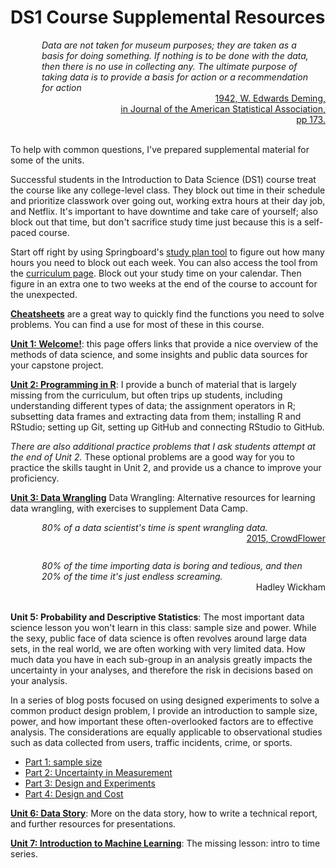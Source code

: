 <style scoped> @import url("rmd_doc_suffix.css"); </style>
# DS1 Course Supplemental Resources

<div style="margin-top:10px; margin-left:50px; margin-right:20px; font-style:italic">Data are not taken for museum purposes; they are taken as a basis for doing something. If nothing is to be done with the data, then there is no use in collecting any. The ultimate purpose of taking data is to provide a basis for action or a recommendation for action</div>
<div style="text-align:right"><a href="https://www.tandfonline.com/doi/abs/10.1080/01621459.1942.10500624" target="_blank">1942, W. Edwards Deming, <br>in Journal of the American Statistical Association, <br>pp 173.</a></div><br>

To help with common questions, I've prepared supplemental material for some of the units.

Successful students in the Introduction to Data Science (DS1) course treat the course like any college-level class. They block out time in their schedule and prioritize classwork over going out, working extra hours at their day job, and Netflix. It's important to have downtime and take care of yourself; also block out that time, but don't sacrifice study time just because this is a self-paced course.

Start off right by using Springboard's [study plan tool](https://www.springboard.com/workshops/data-science/learn/#/study-plan) to figure out how many hours you need to block out each week. You can also access the tool from the [curriculum page](https://www.springboard.com/workshops/data-science/learn/#/curriculum/). Block out your study time on your calendar. Then figure in an extra one to two weeks at the end of the course to account for the unexpected.

**[Cheatsheets](Cheatsheets.md)** are a great way to quickly find the functions you need to solve problems. You can find a use for most of these in this course.

**[Unit 1: Welcome!](DS1_supplement_U1.md)**: this page offers links that provide a nice overview of the methods of data science, and some insights and public data sources for your capstone project.

**[Unit 2: Programming in R](DS1_supplement_U2.md)**: I provide a bunch of material that is largely missing from the curriculum, but often trips up students, including understanding different types of data; the assignment operators in R; subsetting data frames and extracting data from them; installing R and RStudio; setting up Git, setting up GitHub and connecting RStudio to GitHub.

*There are also additional practice problems that I ask students attempt at the end of Unit 2.* These optional problems are a good way for you to practice the skills taught in Unit 2, and provide us a chance to improve your proficiency.

**[Unit 3: Data Wrangling](DS1_supplement_U3.md)** Data Wrangling: Alternative resources for learning data wrangling, with exercises to supplement Data Camp.

<div style="margin-top:10px; margin-left:50px; margin-right:20px; font-style:italic">80% of a data scientist's time is spent wrangling data.</div>
<div style="text-align:right"><a href="https://www.computerworld.com/article/2902920/the-data-science-ecosystem-part-2-data-wrangling.html" target="_blank">2015, CrowdFlower</a></div><br>

<div style="margin-top:10px; margin-left:50px; margin-right:20px; font-style:italic">80% of the time importing data is boring and tedious, and then 20% of the time it's just endless screaming.</div>
<div style="text-align:right">Hadley Wickham</div><br>

**Unit 5: Probability and Descriptive Statistics**: The most important data science lesson you won't learn in this class: sample size and power. While the sexy, public face of data science is often revolves around large data sets, in the real world, we are often working with very limited data. How much data you have in each sub-group in an analysis greatly impacts the uncertainty in your analyses, and therefore the risk in decisions based on your analysis.

In a series of blog posts focused on using designed experiments to solve a common product design problem, I provide an introduction to sample size, power, and how important these often-overlooked factors are to effective analysis. The considerations are equally applicable to observational studies such as data collected from users, traffic incidents, crime, or sports.

* [Part 1: sample size](https://tomhopper.me/2014/11/14/sample-size-matters/)
* [Part 2: Uncertainty in Measurement](https://tomhopper.me/2014/11/21/sample-size-matters-uncertainty-in-measurement/)
* [Part 3: Design and Experiments](https://tomhopper.me/2014/11/28/sample-size-matters-design-and-experiments/)
* [Part 4: Design and Cost](https://tomhopper.me/2014/12/05/sample-size-matters-design-and-cost/)

**[Unit 6: Data Story](DS1_supplement_U6.md)**: More on the data story, how to write a technical report, and further resources for presentations.

**[Unit 7: Introduction to Machine Learning](DS1_supplement_U7.md)**: The missing lesson: intro to time series.

